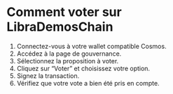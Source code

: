 # Comment voter sur LibraDemosChain

1. Connectez-vous à votre wallet compatible Cosmos.
2. Accédez à la page de gouvernance.
3. Sélectionnez la proposition à voter.
4. Cliquez sur “Voter” et choisissez votre option.
5. Signez la transaction.
6. Vérifiez que votre vote a bien été pris en compte.
